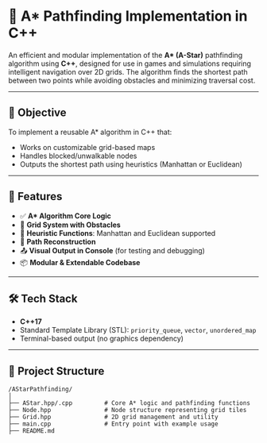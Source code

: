 # 🧭 A* Pathfinding Implementation in C++

An efficient and modular implementation of the **A\* (A-Star)** pathfinding algorithm using **C++**, designed for use in games and simulations requiring intelligent navigation over 2D grids. The algorithm finds the shortest path between two points while avoiding obstacles and minimizing traversal cost.

---

## 🎯 Objective

To implement a reusable A* algorithm in C++ that:
- Works on customizable grid-based maps
- Handles blocked/unwalkable nodes
- Outputs the shortest path using heuristics (Manhattan or Euclidean)

---

## 🧠 Features

- ✅ **A\* Algorithm Core Logic**
- 🧱 **Grid System with Obstacles**
- 🧮 **Heuristic Functions**: Manhattan and Euclidean supported
- 🔄 **Path Reconstruction**
- 📤 **Visual Output in Console** (for testing and debugging)
- 📦 **Modular & Extendable Codebase**

---

## 🛠️ Tech Stack

- **C++17**
- Standard Template Library (STL): `priority_queue`, `vector`, `unordered_map`
- Terminal-based output (no graphics dependency)

---

## 📁 Project Structure

```plaintext
/AStarPathfinding/
│
├── AStar.hpp/.cpp         # Core A* logic and pathfinding functions
├── Node.hpp               # Node structure representing grid tiles
├── Grid.hpp               # 2D grid management and utility
├── main.cpp               # Entry point with example usage
├── README.md
